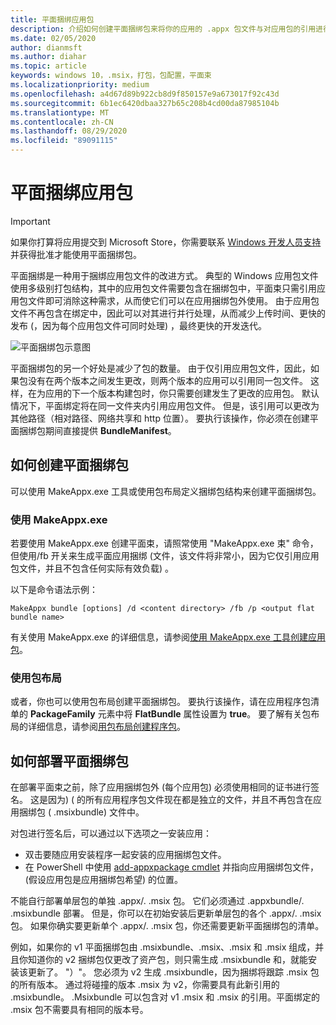 ```yaml
---
title: 平面捆绑应用包
description: 介绍如何创建平面捆绑包来将你的应用的 .appx 包文件与对应用包的引用进行绑定。
ms.date: 02/05/2020
author: dianmsft
ms.author: diahar
ms.topic: article
keywords: windows 10，.msix，打包，包配置，平面束
ms.localizationpriority: medium
ms.openlocfilehash: a4d67d89b922cb8d9f850157e9a673017f92c43d
ms.sourcegitcommit: 6b1ec6420dbaa327b65c208b4cd00da87985104b
ms.translationtype: MT
ms.contentlocale: zh-CN
ms.lasthandoff: 08/29/2020
ms.locfileid: "89091115"
---
```

# <a name="flat-bundle-app-packages"></a>平面捆绑应用包 

> [!IMPORTANT]
> 如果你打算将应用提交到 Microsoft Store，你需要联系 [Windows 开发人员支持](https://developer.microsoft.com/windows/support)并获得批准才能使用平面捆绑包。

平面捆绑是一种用于捆绑应用包文件的改进方式。 典型的 Windows 应用包文件使用多级别打包结构，其中的应用包文件需要包含在捆绑包中，平面束只需引用应用包文件即可消除这种需求，从而使它们可以在应用捆绑包外使用。 由于应用包文件不再包含在绑定中，因此可以对其进行并行处理，从而减少上传时间、更快的发布 (，因为每个应用包文件可同时处理) ，最终更快的开发迭代。

![平面捆绑包示意图](images/bundle-combined.png)

平面捆绑包的另一个好处是减少了包的数量。 由于仅引用应用包文件，因此，如果包没有在两个版本之间发生更改，则两个版本的应用可以引用同一包文件。 这样，在为应用的下一个版本构建包时，你只需要创建发生了更改的应用包。
默认情况下，平面绑定将在同一文件夹内引用应用包文件。 但是，该引用可以更改为其他路径（相对路径、网络共享和 http 位置）。 要执行该操作，你必须在创建平面捆绑包期间直接提供 **BundleManifest**。 

## <a name="how-to-create-a-flat-bundle"></a>如何创建平面捆绑包

可以使用 MakeAppx.exe 工具或使用包布局定义捆绑包结构来创建平面捆绑包。

### <a name="using-makeappxexe"></a>使用 MakeAppx.exe

若要使用 MakeAppx.exe 创建平面束，请照常使用 "MakeAppx.exe 束" 命令，但使用/fb 开关来生成平面应用捆绑 (文件，该文件将非常小，因为它仅引用应用包文件，并且不包含任何实际有效负载) 。 

以下是命令语法示例：

```syntax
MakeAppx bundle [options] /d <content directory> /fb /p <output flat bundle name>
```

有关使用 MakeAppx.exe 的详细信息，请参阅[使用 MakeAppx.exe 工具创建应用包](create-app-package-with-makeappx-tool.md)。

### <a name="using-packaging-layout"></a>使用包布局

或者，你也可以使用包布局创建平面捆绑包。 要执行该操作，请在应用程序包清单的 **PackageFamily** 元素中将 **FlatBundle** 属性设置为 **true**。 要了解有关包布局的详细信息，请参阅[用包布局创建程序包](packaging-layout.md)。

## <a name="how-to-deploy-a-flat-bundle"></a>如何部署平面捆绑包 

在部署平面束之前，除了应用捆绑包外 (每个应用包) 必须使用相同的证书进行签名。 这是因为)  ( 的所有应用程序包文件现在都是独立的文件，并且不再包含在应用捆绑包 ( .msixbundle) 文件中。

对包进行签名后，可以通过以下选项之一安装应用：
* 双击要随应用安装程序一起安装的应用捆绑包文件。
* 在 PowerShell 中使用 [add-appxpackage cmdlet](/powershell/module/appx/add-appxpackage?view=win10-ps) 并指向应用捆绑包文件， (假设应用包是应用捆绑包希望) 的位置。 

不能自行部署单层包的单独 .appx/. .msix 包。 它们必须通过 .appxbundle/. .msixbundle 部署。 但是，你可以在初始安装后更新单层包的各个 .appx/. .msix 包。 如果你确实要更新单个 .appx/. .msix 包，你还需要更新平面捆绑包的清单。

例如，如果你的 v1 平面捆绑包由 .msixbundle、.msix、.msix 和 .msix 组成，并且你知道你的 v2 捆绑包仅更改了资产包，则只需生成 .msixbundle 和，就能安装该更新了。 "）"。 您必须为 v2 生成 .msixbundle，因为捆绑将跟踪 .msix 包的所有版本。 通过将碰撞的版本 .msix 为 v2，你需要具有此新引用的 .msixbundle。 .Msixbundle 可以包含对 v1 .msix 和 .msix 的引用。平面绑定的 .msix 包不需要具有相同的版本号。